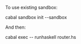 To use existing sandbox:

  cabal sandbox init --sandbox <sandbox-path>

And then:

  cabal exec -- runhaskell router.hs